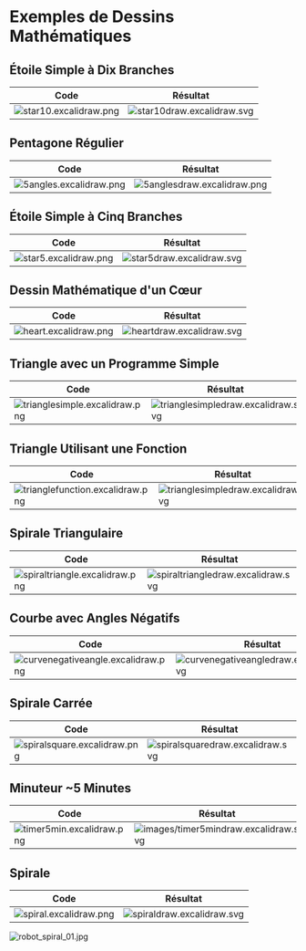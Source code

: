 # Exemples de Dessins Mathématiques

## Étoile Simple à Dix Branches

| Code | Résultat |
| --- | --- |
| ![star10.excalidraw.png](images/star10.excalidraw.svg) | ![star10draw.excalidraw.svg](images/star10draw.excalidraw.svg) |

## Pentagone Régulier

| Code | Résultat |
| --- | --- |
| ![5angles.excalidraw.png](images/5angles.excalidraw.svg) | ![5anglesdraw.excalidraw.png](images/5anglesdraw.excalidraw.svg) |

## Étoile Simple à Cinq Branches

| Code | Résultat |
| --- | --- |
| ![star5.excalidraw.png](images/star5.excalidraw.svg) | ![star5draw.excalidraw.svg](images/star5draw.excalidraw.svg) |

## Dessin Mathématique d'un Cœur

| Code | Résultat |
| --- | --- |
| ![heart.excalidraw.png](images/heart.excalidraw.svg) | ![heartdraw.excalidraw.svg](images/heartdraw.excalidraw.svg) |

## Triangle avec un Programme Simple

| Code | Résultat |
| --- | --- |
| ![trianglesimple.excalidraw.png](images/trianglesimple.excalidraw.svg) | ![trianglesimpledraw.excalidraw.svg](images/trianglesimpledraw.excalidraw.svg) |

## Triangle Utilisant une Fonction

| Code | Résultat |
| --- | --- |
| ![trianglefunction.excalidraw.png](images/trianglefunction.excalidraw.svg) | ![trianglesimpledraw.excalidraw.svg](images/trianglesimpledraw.excalidraw.svg) |

## Spirale Triangulaire

| Code | Résultat |
| --- | --- |
| ![spiraltriangle.excalidraw.png](images/spiraltriangle.excalidraw.svg) | ![spiraltriangledraw.excalidraw.svg](images/spiraltriangledraw.excalidraw.svg) |

## Courbe avec Angles Négatifs

| Code | Résultat |
| --- | --- |
| ![curvenegativeangle.excalidraw.png](images/curvenegativeangle.excalidraw.svg) | ![curvenegativeangledraw.excalidraw.svg](images/curvenegativeangledraw.excalidraw.svg) |

## Spirale Carrée

| Code | Résultat |
| --- | --- |
| ![spiralsquare.excalidraw.png](images/spiralsquare.excalidraw.svg) | ![spiralsquaredraw.excalidraw.svg](images/spiralsquaredraw.excalidraw.svg) |

## Minuteur ~5 Minutes

| Code | Résultat |
| --- | --- |
| ![timer5min.excalidraw.png](images/timer5min.excalidraw.svg) | ![images/timer5mindraw.excalidraw.svg](images/timer5mindraw.excalidraw.svg) |

## Spirale

| Code | Résultat |
| --- | --- |
| ![spiral.excalidraw.png](images/spiral.excalidraw.svg) | ![spiraldraw.excalidraw.svg](images/spiraldraw.excalidraw.svg) |

![robot_spiral_01.jpg](images/robot_spiral_01.jpg)
